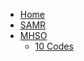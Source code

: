 <!-- docs/_sidebar.md -->

* [Home](/ "Home")
* [SAMR](SAMR/home.md "SAMR")
* [MHSO](MHSO/home.md "MHSO")
    * [10 Codes](MHSO/10codes.md "MHSO - 10 Codes")